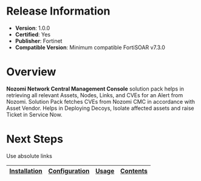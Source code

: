 # Release Information

* **Version**: 1.0.0
* **Certified**: Yes
* **Publisher**: Fortinet
* **Compatible Version**: Minimum compatible FortiSOAR v7.3.0

# Overview

**Nozomi Network Central Management Console** solution pack helps in retrieving all relevant Assets, Nodes, Links, and CVEs for an Alert from Nozomi. Solution Pack fetches CVEs from Nozomi CMC in accordance with Asset Vendor. Helps in Deploying Decoys, Isolate affected assets and raise Ticket in Service Now.



# Next Steps

Use absolute links

| [Installation](./docs/setup.md#installation) | [Configuration](./docs/setup.md#configuration) | [Usage](./docs/usage.md) | [Contents](./docs/contents.md) |
|--------------------------------------------|----------------------------------------------|------------------------|------------------------------|
